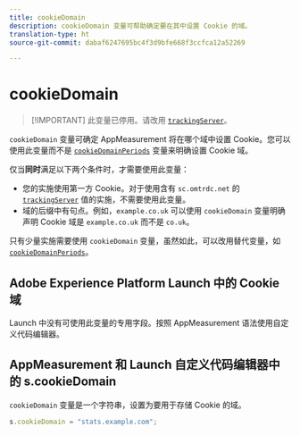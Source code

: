 ```yaml
---
title: cookieDomain
description: cookieDomain 变量可帮助确定要在其中设置 Cookie 的域。
translation-type: ht
source-git-commit: dabaf6247695bc4f3d9bfe668f3ccfca12a52269

---
```



# cookieDomain

>[!IMPORTANT] 此变量已停用。请改用 [`trackingServer`](trackingserver.md)。

`cookieDomain` 变量可确定 AppMeasurement 将在哪个域中设置 Cookie。您可以使用此变量而不是 [`cookieDomainPeriods`](cookiedomainperiods.md) 变量来明确设置 Cookie 域。

仅当&#x200B;**同时**&#x200B;满足以下两个条件时，才需要使用此变量：

* 您的实施使用第一方 Cookie。对于使用含有 `sc.omtrdc.net` 的 [`trackingServer`](trackingserver.md) 值的实施，不需要使用此变量。
* 域的后缀中有句点。例如，`example.co.uk` 可以使用 `cookieDomain` 变量明确声明 Cookie 域是 `example.co.uk` 而不是 `co.uk`。

只有少量实施需要使用 `cookieDomain` 变量，虽然如此，可以改用替代变量，如 [`cookieDomainPeriods`](cookiedomainperiods.md)。

## Adobe Experience Platform Launch 中的 Cookie 域

Launch 中没有可使用此变量的专用字段。按照 AppMeasurement 语法使用自定义代码编辑器。

## AppMeasurement 和 Launch 自定义代码编辑器中的 s.cookieDomain

`cookieDomain` 变量是一个字符串，设置为要用于存储 Cookie 的域。

```js
s.cookieDomain = "stats.example.com";
```

